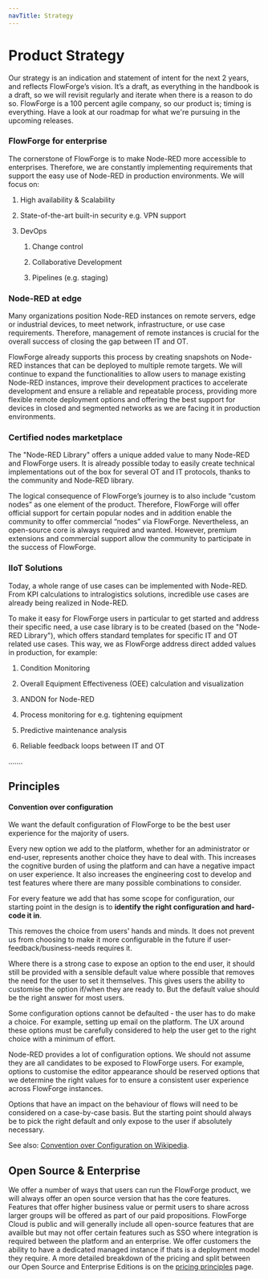 ```yaml
---
navTitle: Strategy
---
```


# Product Strategy

Our strategy is an indication and statement of intent for the next 2 years, and reflects FlowForge’s vision. It’s a draft, as everything in the handbook is a draft, so we will revisit regularly and iterate when there is a reason to do so. FlowForge is a 100 percent agile company, so our product is; timing is everything. Have a look at our roadmap for what we're pursuing in the upcoming releases. 

### FlowForge for enterprise

The cornerstone of FlowForge is to make Node-RED more accessible to enterprises. Therefore, we are constantly implementing requirements that support the easy use of Node-RED in production environments. We will focus on:

1. High availability & Scalability

2. State-of-the-art built-in security e.g. VPN support

3. DevOps
   
   1. Change control
   
   2. Collaborative Development
   
   3. Pipelines (e.g. staging)

### Node-RED at edge

Many organizations position Node-RED instances on remote servers, edge or industrial devices, to meet network, infrastructure, or use case requirements. Therefore, management of remote instances is crucial for the overall success of closing the gap between IT and OT. 

FlowForge already supports this process by creating snapshots on Node-RED instances that can be deployed to multiple remote targets. We will continue to expand the functionalities to allow users to manage existing Node-RED instances, improve their development practices to accelerate development and ensure a reliable and repeatable process, providing more flexible remote deployment options and offering the best support for devices in closed and segmented networks as we are facing it in production environments.

### Certified nodes marketplace

The "Node-RED Library" offers a unique added value to many Node-RED and FlowForge users. It is already possible today to easily create technical implementations out of the box for several OT and IT protocols, thanks to the community and Node-RED library. 

The logical consequence of FlowForge’s journey is to also include “custom nodes” as one element of the product. Therefore, FlowForge will offer official support for certain popular nodes and in addition enable the community to offer commercial “nodes” via FlowForge. Nevertheless, an open-source core is always required and wanted. However, premium extensions and commercial support allow the community to participate in the success of FlowForge.

### IIoT Solutions

Today, a whole range of use cases can be implemented with Node-RED. From KPI calculations to intralogistics solutions, incredible use cases are already being realized in Node-RED. 

To make it easy for FlowForge users in particular to get started and address their specific need, a use case library is to be created (based on the "Node-RED Library"), which offers standard templates for specific IT and OT related use cases. This way, we as FlowForge address direct added values in production, for example:

1. Condition Monitoring

2. Overall Equipment Effectiveness (OEE) calculation and visualization

3. ANDON for Node-RED

4. Process monitoring for e.g. tightening equipment

5. Predictive maintenance analysis

6. Reliable feedback loops between IT and OT

.......

## Principles

#### Convention over configuration

We want the default configuration of FlowForge to be the best user experience for
the majority of users. 

Every new option we add to the platform, whether for an administrator or end-user,
represents another choice they have to deal with. This increases the cognitive burden
of using the platform and can have a negative impact on user experience. It also
increases the engineering cost to develop and test features where there are many
possible combinations to consider.

For every feature we add that has some scope for configuration, our starting point
in the design is to **identify the right configuration and hard-code it in**.

This removes the choice from users' hands and minds. It does not prevent us from
choosing to make it more configurable in the future if user-feedback/business-needs
requires it.

Where there is a strong case to expose an option to the end user, it should still
be provided with a sensible default value where possible that removes the need
for the user to set it themselves. This gives users the ability to customise
the option if/when they are ready to. But the default value should be the right
answer for most users.

Some configuration options cannot be defaulted - the user has to do make a choice.
For example, setting up email on the platform. The UX around these options must
be carefully considered to help the user get to the right choice with a minimum
of effort.

Node-RED provides a lot of configuration options. We should not assume they are all
candidates to be exposed to FlowForge users. For example, options to customise the
editor appearance should be reserved options that we determine the right values for
to ensure a consistent user experience across FlowForge instances.

Options that have an impact on the behaviour of flows will need to be considered
on a case-by-case basis. But the starting point should always be to pick the right
default and only expose to the user if absolutely necessary.

See also: [Convention over Configuration on Wikipedia](https://en.wikipedia.org/wiki/Convention_over_configuration).

## Open Source & Enterprise

We offer a number of ways that users can run the FlowForge product, we will
always offer an open source version that has the core features. Features that
offer higher business value or permit users to share across larger groups will
be offered as part of our paid propositions. FlowForge Cloud is public and will
generally include all open-source features that are availble but may not offer
certain features such as SSO where integration is required between the platform
and an enterprise. We offer customers the ability to have a dedicated managed
instance if thats is a deployment model they require.
A more detailed breakdown of the pricing and split between our Open Source and
Enterprise Editions is on the [pricing principles](pricing.md) page.
